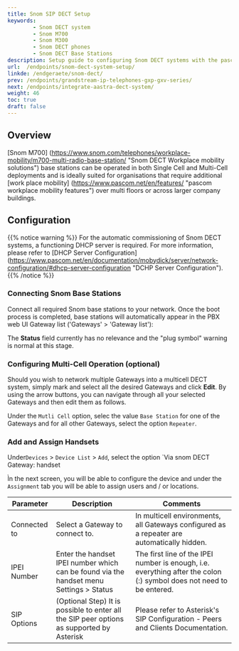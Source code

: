 ```yaml
---
title: Snom SIP DECT Setup
keywords: 
        - Snom DECT system
        - Snom M700
        - Snom M300
        - Snom DECT phones
        - Snom DECT Base Stations
description: Setup guide to configuring Snom DECT systems with the pascom PBX solution
url:  /endpoints/snom-dect-system-setup/
linkde: /endgeraete/snom-dect/
prev: /endpoints/grandstream-ip-telephones-gxp-gxv-series/
next: /endpoints/integrate-aastra-dect-system/
weight: 46
toc: true
draft: false
---
```




## Overview

[Snom M700] (https://www.snom.com/telephones/workplace-mobility/m700-multi-radio-base-station/ "Snom DECT Workplace mobility solutions") base stations can be operated in both Single Cell and Multi-Cell deployments and is ideally suited for organisations that require additional [work place mobility] (https://www.pascom.net/en/features/ "pascom workplace mobility features") over multi floors or across larger company buildings.

## Configuration
{{% notice warning %}}
For the automatic commissioning of Snom DECT systems, a functioning DHCP server is required. For more information, please refer to [DHCP Server Configuration] (https://www.pascom.net/en/documentation/mobydick/server/network-configuration/#dhcp-server-configuration "DCHP Server Configuration").
{{% /notice %}}

### Connecting Snom Base Stations
Connect all required Snom base stations to your network. Once the boot process is completed, base stations will automatically appear in the PBX web UI Gateway list ('Gateways' > 'Gateway list'):

The **Status** field currently has no relevance and the "plug symbol" warning is normal at this stage.

### Configuring Multi-Cell Operation (optional)
Should you wish to network multiple Gateways into a multicell DECT system, simply mark and select all the desired Gateways and click **Edit**. By using the arrow buttons, you can navigate through all your selected Gateways and then edit them as follows. 

Under the `Mutli Cell` option, selec the value `Base Station` for one of the Gateways and for all other Gateways, select the option `Repeater`.

### Add and Assign Handsets
Under`Devices` > `Device List` > `Add`, select the option `Via snom DECT Gateway: handset

Ìn the next screen, you will be able to configure the device and under the `Assignment` tab you will be able to assign users and / or locations. 

|Parameter|Description|Comments|
|----|----|----|
|Connected to| Select a Gateway to connect to.|In multicell environments, all Gateways configured as a repeater are automatically hidden.|
|IPEI Number|Enter the handset IPEI number which can be found via the handset menu Settings > Status|The first line of the IPEI number is enough, i.e. everything after the colon (:) symbol does not need to be entered.|
|SIP Options| (Optional Step) It is possible to enter all the SIP peer options as supported by Asterisk| Please refer to Asterisk's SIP Configuration - Peers and Clients Documentation.|
